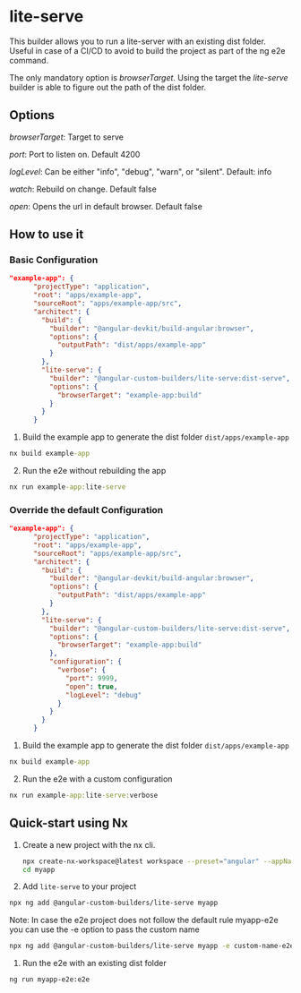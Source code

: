 # lite-serve

This builder allows you to run a lite-server with an existing dist folder.
Useful in case of a CI/CD to avoid to build the project as part of the ng e2e command.

The only mandatory option is *browserTarget*. Using the target the *lite-serve* builder is able to figure out the path of the dist folder.

## Options
*browserTarget*: Target to serve

*port*: Port to listen on. Default 4200

*logLevel*: Can be either "info", "debug", "warn", or "silent". Default: info

*watch*: Rebuild on change. Default false

*open*: Opens the url in default browser. Default false

## How to use it

### Basic Configuration
```json
"example-app": {
      "projectType": "application",
      "root": "apps/example-app",
      "sourceRoot": "apps/example-app/src",
      "architect": {
        "build": {
          "builder": "@angular-devkit/build-angular:browser",
          "options": {
            "outputPath": "dist/apps/example-app"
          }
        },
        "lite-serve": {
          "builder": "@angular-custom-builders/lite-serve:dist-serve",
          "options": {
            "browserTarget": "example-app:build"
          }
        }
      }
```

1. Build the example app to generate the dist folder `dist/apps/example-app`
```cmd
nx build example-app
```

2. Run the e2e without rebuilding the app
```cmd
nx run example-app:lite-serve
```

### Override the default Configuration
```json
"example-app": {
      "projectType": "application",
      "root": "apps/example-app",
      "sourceRoot": "apps/example-app/src",
      "architect": {
        "build": {
          "builder": "@angular-devkit/build-angular:browser",
          "options": {
            "outputPath": "dist/apps/example-app"
          }
        },
        "lite-serve": {
          "builder": "@angular-custom-builders/lite-serve:dist-serve",
          "options": {
            "browserTarget": "example-app:build"
          },
          "configuration": {
            "verbose": {
              "port": 9999,
              "open": true,
              "logLevel": "debug"
            }
          }
        }
      }
```

1. Build the example app to generate the dist folder `dist/apps/example-app`
```cmd
nx build example-app
```

2. Run the e2e with a custom configuration
```cmd
nx run example-app:lite-serve:verbose
```

## Quick-start using Nx <a name="quickstart"></a>

1. Create a new project with the nx cli.

   ```sh
   npx create-nx-workspace@latest workspace --preset="angular" --appName="myapp" --style="css"
   cd myapp
   ```

1. Add `lite-serve` to your project

  ```sh
  npx ng add @angular-custom-builders/lite-serve myapp
  ```

  Note: In case the e2e project does not follow the default rule myapp-e2e you can use the -e option to pass the custom name 

  ```sh
  npx ng add @angular-custom-builders/lite-serve myapp -e custom-name-e2e
  ```

1. Run the e2e with an existing dist folder

  ```sh
  ng run myapp-e2e:e2e
  ```
